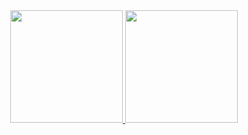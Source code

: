 <div align = "center">
  <a href="https://github.com/cesaraugusto0">
  <img height = "180em" src = "https://github-readme-stats.vercel.app/api?username=cesaraugusto0&show_icons=true&theme=dark&include_all_commits=true&count_private=true" />
  <img height = "180em" src = "https://github-readme-stats.vercel.app/api/top-langs/?username=cesaraugusto0&layout=compact&langs_count=7&theme=dark" />
</div>
